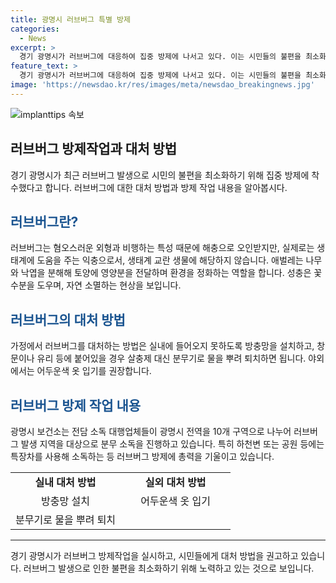 ```yaml
---
title: 광명시 러브버그 특별 방제
categories:
  - News
excerpt: >
  경기 광명시가 러브버그에 대응하여 집중 방제에 나서고 있다. 이는 시민들의 불편을 최소화하기 위한 조치로, 전역을 10개 구역으로 나누어 분무 소독을 진행하고 있으며, 특히 하천변이나 공원 등에서는 특장차를 사용하여 소독하고 있다. 러브버그는 생태계에 도움을 주는 익충으로 여겨지며, 가정에서의 대처 방안으로는 살충제 대신 분무기로 물을 뿌리는 것을 권장하고 있다.
feature_text: >
  경기 광명시가 러브버그에 대응하여 집중 방제에 나서고 있다. 이는 시민들의 불편을 최소화하기 위한 조치로, 전역을 10개 구역으로 나누어 분무 소독을 진행하고 있으며, 특히 하천변이나 공원 등에서는 특장차를 사용하여 소독하고 있다. 러브버그는 생태계에 도움을 주는 익충으로 여겨지며, 가정에서의 대처 방안으로는 살충제 대신 분무기로 물을 뿌리는 것을 권장하고 있다.
image: 'https://newsdao.kr/res/images/meta/newsdao_breakingnews.jpg'
---
```


<p><img src="https://newsdao.kr/res/images/meta/newsdao_breakingnews.jpg" alt="implanttips 속보" /></p>

<h2 data-ke-size="size26">러브버그 방제작업과 대처 방법</h2>

<p data-ke-size="size16">경기 광명시가 최근 러브버그 발생으로 시민의 불편을 최소화하기 위해 집중 방제에 착수했다고 합니다. 러브버그에 대한 대처 방법과 방제 작업 내용을 알아봅시다.</p>

<h2><b><span style="color: #1a5490;">러브버그란?</span></b></h2>

<p data-ke-size="size16">러브버그는 혐오스러운 외형과 비행하는 특성 때문에 해충으로 오인받지만, 실제로는 생태계에 도움을 주는 익충으로서, 생태계 교란 생물에 해당하지 않습니다. 애벌레는 나무와 낙엽을 분해해 토양에 영양분을 전달하며 환경을 정화하는 역할을 합니다. 성충은 꽃 수분을 도우며, 자연 소멸하는 현상을 보입니다.</p>

<h2><b><span style="color: #1a5490;">러브버그의 대처 방법</span></b></h2>

<p data-ke-size="size16">가정에서 러브버그를 대처하는 방법은 실내에 들어오지 못하도록 방충망을 설치하고, 창문이나 유리 등에 붙어있을 경우 살충제 대신 분무기로 물을 뿌려 퇴치하면 됩니다. 야외에서는 어두운색 옷 입기를 권장합니다.</p>

<h2><b><span style="color: #1a5490;">러브버그 방제 작업 내용</span></b></h2>

<p data-ke-size="size16">광명시 보건소는 전담 소독 대행업체들이 광명시 전역을 10개 구역으로 나누어 러브버그 발생 지역을 대상으로 분무 소독을 진행하고 있습니다. 특히 하천변 또는 공원 등에는 특장차를 사용해 소독하는 등 러브버그 방제에 총력을 기울이고 있습니다.</p>

<table>
    <colgroup><col style="width: 50%" /><col style="width: 50%" /></colgroup>
    <tbody>
        <tr>
            <td style="text-align: center; height: 17px;"><b>실내 대처 방법</b></td>
            <td style="text-align: center; height: 17px;"><b>실외 대처 방법</b></td>
        </tr>
        <tr>
            <td style="text-align: center; height: 17px;">방충망 설치</td>
            <td style="text-align: center; height: 17px;">어두운색 옷 입기</td>
        </tr>
        <tr>
            <td style="text-align: center; height: 17px;">분무기로 물을 뿌려 퇴치</td>
            <td style="text-align: center; height: 17px;"></td>
        </tr>
    </tbody>
</table>

<hr>

<p data-ke-size="size16">경기 광명시가 러브버그 방제작업을 실시하고, 시민들에게 대처 방법을 권고하고 있습니다. 러브버그 발생으로 인한 불편을 최소화하기 위해 노력하고 있는 것으로 보입니다.</p>

